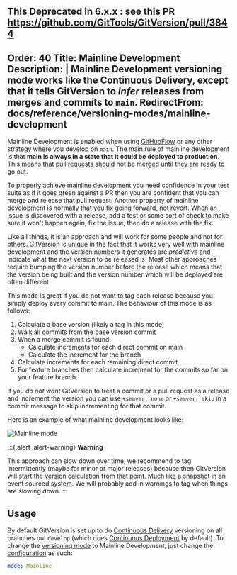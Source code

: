 This Deprecated in 6.x.x : see this PR https://github.com/GitTools/GitVersion/pull/3844
---
Order: 40
Title: Mainline Development
Description: |
    Mainline Development versioning mode works like the Continuous Delivery,
    except that it tells GitVersion to *infer* releases from merges and commits
    to `main`.
RedirectFrom: docs/reference/versioning-modes/mainline-development
---

Mainline Development is enabled when using [GitHubFlow][githubflow] or any other
strategy where you develop on `main`. The main rule of mainline development is
that **main is always in a state that it could be deployed to production**. This
means that pull requests should not be merged until they are ready to go out.

To properly achieve mainline development you need confidence in your test suite
as if it goes green against a PR then you are confident that you can merge and
release that pull request. Another property of mainline development is normally
that you fix going forward, not revert. When an issue is discovered with a
release, add a test or some sort of check to make sure it won't happen again,
fix the issue, then do a release with the fix.

Like all things, it is an approach and will work for some people and not for
others. GitVersion is unique in the fact that it works very well with mainline
development and the version numbers it generates are _predictive_ and indicate
what the next version to be released is. Most other approaches require bumping
the version number before the release which means that the version being built
and the version number which will be deployed are often different.

This mode is great if you do not want to tag each release because you simply
deploy every commit to main. The behaviour of this mode is as follows:

1.  Calculate a base version (likely a tag in this mode)
2.  Walk all commits from the base version commit
3.  When a merge commit is found:
    *   Calculate increments for each direct commit on main
    *   Calculate the increment for the branch
4.  Calculate increments for each remaining direct commit
5.  For feature branches then calculate increment for the commits so far on your
    feature branch.

If you _do not want_ GitVersion to treat a commit or a pull request as a release
and increment the version you can use `+semver: none` or `+semver: skip` in a
commit message to skip incrementing for that commit.

Here is an example of what mainline development looks like:

![Mainline mode][mainline-img]

:::{.alert .alert-warning}
**Warning**

This approach can slow down over time, we recommend to tag
intermittently (maybe for minor or major releases) because then GitVersion
will start the version calculation from that point. Much like a snapshot in an
event sourced system. We will probably add in warnings to tag when things are
slowing down.
:::

## Usage

By default GitVersion is set up to do [Continuous Delivery][continuous-delivery]
versioning on all branches but `develop` (which does [Continuous
Deployment][continuous-deployment] by default). To change the [versioning
mode][modes] to Mainline Development, just change the [configuration][configuration] as such:

```yaml
mode: Mainline
```

[configuration]: /docs/reference/configuration
[continuous-delivery]: /docs/reference/modes/continuous-delivery
[continuous-deployment]: /docs/reference/modes/continuous-deployment
[githubflow]: /docs/learn/branching-strategies/githubflow
[mainline-img]: /docs/img/mainline-mode.png
[modes]: /docs/reference/modes
